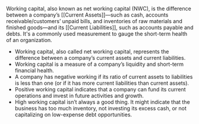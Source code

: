 Working capital, also known as net working capital (NWC), is the difference between a company’s [[Current Assets]]—such as cash, accounts receivable/customers’ unpaid bills, and inventories of raw materials and finished goods—and its [[Current Liabilities]], such as accounts payable and debts. It's a commonly used measurement to gauge the short-term health of an organization.

-   Working capital, also called net working capital, represents the difference between a company’s current assets and current liabilities.
-   Working capital is a measure of a company’s liquidity and short-term financial health.
-   A company has negative working if its ratio of current assets to liabilities is less than one (or if it has more current liabilities than current assets).
-   Positive working capital indicates that a company can fund its current operations and invest in future activities and growth.
-   High working capital isn’t always a good thing. It might indicate that the business has too much inventory, not investing its excess cash, or not capitalizing on low-expense debt opportunities.